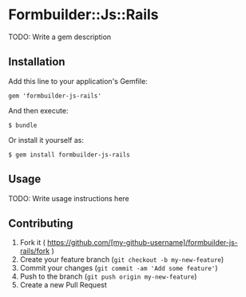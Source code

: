 # Formbuilder::Js::Rails

TODO: Write a gem description

## Installation

Add this line to your application's Gemfile:

    gem 'formbuilder-js-rails'

And then execute:

    $ bundle

Or install it yourself as:

    $ gem install formbuilder-js-rails

## Usage

TODO: Write usage instructions here

## Contributing

1. Fork it ( https://github.com/[my-github-username]/formbuilder-js-rails/fork )
2. Create your feature branch (`git checkout -b my-new-feature`)
3. Commit your changes (`git commit -am 'Add some feature'`)
4. Push to the branch (`git push origin my-new-feature`)
5. Create a new Pull Request
